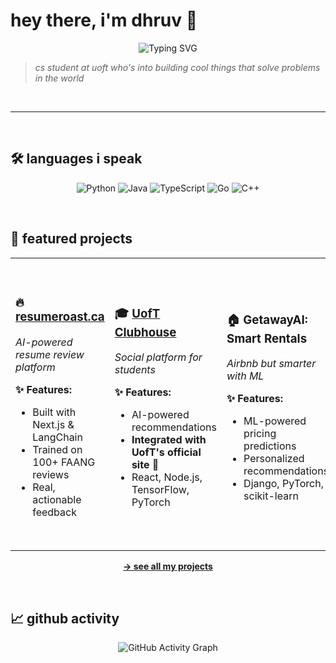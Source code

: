 # hey there, i'm dhruv 👋 

<div align="center">
  <img src="https://readme-typing-svg.demolab.com?font=Fira+Code&pause=1000&color=58A6FF&center=true&vCenter=true&width=435&lines=CS+Student+%40+UofT;Building+Cool+Things;Problem+Solver;Always+Learning" alt="Typing SVG" />
</div>

> *cs student at uoft who's into building cool things that solve problems in the world*

<br>

---

<br>

## 🛠️ languages i speak

<div align="center">
  
![Python](https://img.shields.io/badge/Python-3776AB?style=for-the-badge&logo=python&logoColor=white)
![Java](https://img.shields.io/badge/Java-ED8B00?style=for-the-badge&logo=openjdk&logoColor=white)
![TypeScript](https://img.shields.io/badge/TypeScript-007ACC?style=for-the-badge&logo=typescript&logoColor=white)
![Go](https://img.shields.io/badge/Go-00ADD8?style=for-the-badge&logo=go&logoColor=white)
![C++](https://img.shields.io/badge/C++-00599C?style=for-the-badge&logo=c%2B%2B&logoColor=white)

</div>

<br>

## 🎯 featured projects

<table>
<tr>
<td width="25%">

### 🔥 [resumeroast.ca](https://resumeroast.ca)
*AI-powered resume review platform*

**✨ Features:**
- Built with Next.js & LangChain
- Trained on 100+ FAANG reviews
- Real, actionable feedback

</td>
<td width="25%">

### 🎓 [UofT Clubhouse](https://sop.utoronto.ca/)
*Social platform for students*

**✨ Features:**
- AI-powered recommendations
- **Integrated with UofT's official site** 🎉
- React, Node.js, TensorFlow, PyTorch

</td>
<td width="25%">

### 🏠 GetawayAI: Smart Rentals
*Airbnb but smarter with ML*

**✨ Features:**
- ML-powered pricing predictions
- Personalized recommendations
- Django, PyTorch, scikit-learn

</td>
<td width="25%">

### 🤟 Lindi: Accessibility App
*Real-time sign language translation*

**✨ Features:**
- Connects deaf users with translators
- AI-powered translation
- React Native, AI/ML, Django

</td>
</tr>
</table>

<div align="center">
  
**[→ see all my projects](https://github.com/d-p35?tab=repositories)**

</div>

<br>

## 📈 github activity

<div align="center">
  <img src="https://github-readme-activity-graph.vercel.app/graph?username=d-p35&theme=github-dark&hide_border=true&bg_color=0d1117&color=58a6ff&line=58a6ff&point=c9d1d9&area=true&area_color=58a6ff" alt="GitHub Activity Graph" />
</div>

<br>


